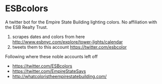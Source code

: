 # ESBcolors
A twitter bot for the Empire State Building lighting colors. No affiliation with the ESB Realty Trust.

1. scrapes dates and colors from here http://www.esbnyc.com/explore/tower-lights/calendar
1. tweets them to this account https://twitter.com/esbcolor

Following where these noble accounts left off

* https://twitter.com/ESBcolors
* https://twitter.com/EmpireStateSays
* http://whatcoloristheempirestatebuilding.com/

